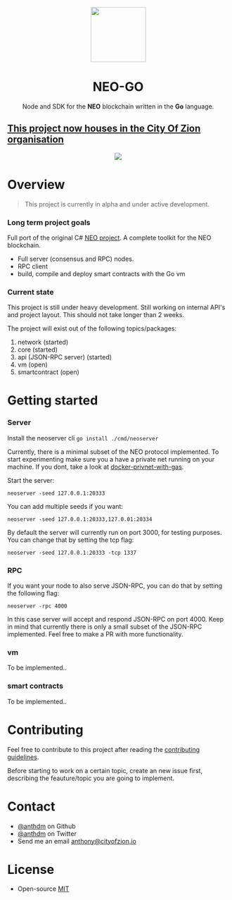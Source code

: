 <p align="center">
<img 
    src="http://res.cloudinary.com/vidsy/image/upload/v1503160820/CoZ_Icon_DARKBLUE_200x178px_oq0gxm.png" 
    width="125px"
  >
</p>

<h1 align="center">NEO-GO</h1>

<p align="center">
  Node and SDK for the <b>NEO</b> blockchain written in the <b>Go</b> language.
</p>

## [This project now houses in the City Of Zion organisation](https://github.com/CityOfZion/neo-go)

<p align="center">
  <a href="https://travis-ci.org/anthdm/neo-go">
    <img src="https://travis-ci.org/anthdm/neo-go.svg?branch=master">
  </a>
</p>

# Overview
> This project is currently in alpha and under active development.

### Long term project goals
Full port of the original C# [NEO project](https://github.com/neo-project). A complete toolkit for the NEO blockchain.

- Full server (consensus and RPC) nodes.
- RPC client
- build, compile and deploy smart contracts with the Go vm

### Current state
This project is still under heavy development. Still working on internal API's and project layout. This should not take longer than 2 weeks. 

The project will exist out of the following topics/packages:

1. network (started) 
2. core (started)
3. api (JSON-RPC server) (started)
4. vm (open)
5. smartcontract (open)

# Getting started 
### Server

Install the neoserver cli `go install ./cmd/neoserver`

Currently, there is a minimal subset of the NEO protocol implemented. To start experimenting make sure you a have a private net running on your machine. If you dont, take a look at [docker-privnet-with-gas](https://hub.docker.com/r/metachris/neo-privnet-with-gas/). 

Start the server:

`neoserver -seed 127.0.0.1:20333`

You can add multiple seeds if you want:

`neoserver -seed 127.0.0.1:20333,127.0.01:20334`

By default the server will currently run on port 3000, for testing purposes. You can change that by setting the tcp flag:

`neoserver -seed 127.0.0.1:20333 -tcp 1337`

### RPC
If you want your node to also serve JSON-RPC, you can do that by setting the following flag:

`neoserver -rpc 4000`

In this case server will accept and respond JSON-RPC on port 4000. Keep in mind that currently there is only a small subset of the JSON-RPC implemented. Feel free to make a PR with more functionality.

### vm
To be implemented..

### smart contracts
To be implemented..

# Contributing
Feel free to contribute to this project after reading the [contributing guidelines](https://github.com/anthdm/neo-go/blob/master/CONTRIBUTING.md).

Before starting to work on a certain topic, create an new issue first, describing the feauture/topic you are going to implement.

# Contact
- [@anthdm](https://github.com/anthdm) on Github
- [@anthdm](https://twitter.com/anthdm) on Twitter
- Send me an email anthony@cityofzion.io

# License
- Open-source [MIT](https://github.com/anthdm/neo-go/blob/master/LICENCE.md)
